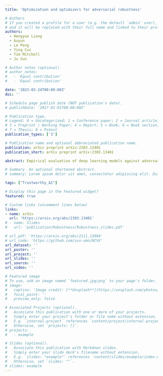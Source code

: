 ```yaml
---
title: 'Optimization and optimizers for adversarial robustness'

# Authors
# If you created a profile for a user (e.g. the default `admin` user), write the username (folder name) here
# and it will be replaced with their full name and linked to their profile.
authors:
  - Hengyue Liang
  - buyun
  - Le Peng
  - Ying Cui
  - Tim Mitchell
  - Ju Sun

# Author notes (optional)
# author_notes:
#   - 'Equal contribution'
#   - 'Equal contribution'

date: '2023-03-24T00:00:00Z'
doi: ''

# Schedule page publish date (NOT publication's date).
# publishDate: '2017-01-01T00:00:00Z'

# Publication type.
# Legend: 0 = Uncategorized; 1 = Conference paper; 2 = Journal article;
# 3 = Preprint / Working Paper; 4 = Report; 5 = Book; 6 = Book section;
# 7 = Thesis; 8 = Patent
publication_types: ['3']

# Publication name and optional abbreviated publication name.
publication: arXiv preprint arXiv:2303.13401
publication_short: arXiv preprint arXiv:2303.13401

abstract: Empirical evaluation of deep learning models against adversarial perturbations entails solving nontrivial constrained optimization problems. Existing numerical algorithms commonly used in practice to solve these problems predominantly rely on using projected gradient methods and mostly handle perturbations modeled by ℓ1, ℓ2 and ℓ∞ distance metrics. In this paper, we introduce a novel algorithmic framework that blends a general-purpose constrained-optimization solver PyGRANSO With Constraint-Folding (PWCF), which can add more reliability and generality to the state-of-the-art (SOTA) algorithms (e.g., AutoAttack). Regarding reliability, PWCF provide solutions with stationarity measures to assess the solution quality, and is generally free from delicate hyperparameter tuning. For generality, PWCF can handle much more general perturbation models (e.g., modeled by any piece-wise differentiable metric) which are inaccessible to the existing project gradient methods. With PWCF, we further explore the distinct solution patterns found by various combinations of losses, perturbation models, and optimization algorithms used in robustness evaluation, and discuss the possible implications of these patterns on the current robustness evaluation and adversarial training.

# Summary. An optional shortened abstract.
# summary: Lorem ipsum dolor sit amet, consectetur adipiscing elit. Duis posuere tellus ac convallis placerat. Proin tincidunt magna sed ex sollicitudin condimentum.

tags: ["Trustworthy_AI"]

# Display this page in the Featured widget?
featured: true

# Custom links (uncomment lines below)
links:
- name: arXiv
  url: 'https://arxiv.org/abs/2303.13401'
# - name: Slides
#   url: 'publication/Robustness/Robustness_slides.pdf'

# url_pdf: 'https://arxiv.org/abs/2111.13984'
# url_code: 'https://github.com/sun-umn/NCVX'
url_dataset: ''
url_poster: ''
url_project: ''
url_slides: ''
url_source: ''
url_video: ''

# Featured image
# To use, add an image named `featured.jpg/png` to your page's folder.
# image:
#   caption: 'Image credit: [**Unsplash**](https://unsplash.com/photos/pLCdAaMFLTE)'
#   focal_point: ''
#   preview_only: false

# Associated Projects (optional).
#   Associate this publication with one or more of your projects.
#   Simply enter your project's folder or file name without extension.
#   E.g. `internal-project` references `content/project/internal-project/index.md`.
#   Otherwise, set `projects: []`.
# projects:
#   - example

# Slides (optional).
#   Associate this publication with Markdown slides.
#   Simply enter your slide deck's filename without extension.
#   E.g. `slides: "example"` references `content/slides/example/index.md`.
#   Otherwise, set `slides: ""`.
# slides: example
---
```


<!-- > [!NOTE]
> Click the _Cite_ button above to demo the feature to enable visitors to import publication metadata into their reference management software.

> [!NOTE]
> Create your slides in Markdown - click the _Slides_ button to check out the example.

Add the publication's **full text** or **supplementary notes** here. You can use rich formatting such as including [code, math, and images](https://docs.hugoblox.com/content/writing-markdown-latex/). -->

